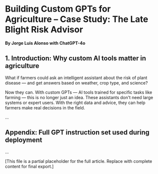 
# Building Custom GPTs for Agriculture – Case Study: The Late Blight Risk Advisor  
**By Jorge Luis Alonso with ChatGPT-4o**

## 1. Introduction: Why custom AI tools matter in agriculture
What if farmers could ask an intelligent assistant about the risk of plant disease — and get answers based on weather, crop type, and science?

Now they can. With custom GPTs — AI tools trained for specific tasks like farming — this is no longer just an idea. These assistants don't need large systems or expert users. With the right data and advice, they can help farmers make real decisions in the field.

...

## Appendix: Full GPT instruction set used during deployment
...

[This file is a partial placeholder for the full article. Replace with complete content for final export.]
